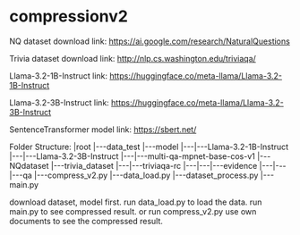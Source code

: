 # compressionv2
NQ dataset download link:
https://ai.google.com/research/NaturalQuestions

Trivia dataset download link:
http://nlp.cs.washington.edu/triviaqa/

Llama-3.2-1B-Instruct link:
https://huggingface.co/meta-llama/Llama-3.2-1B-Instruct

Llama-3.2-3B-Instruct link:
https://huggingface.co/meta-llama/Llama-3.2-3B-Instruct

SentenceTransformer model link:
https://sbert.net/

Folder Structure:
|root
|---data_test
|---model
|---|---Llama-3.2-1B-Instruct
|---|---Llama-3.2-3B-Instruct
|---|---multi-qa-mpnet-base-cos-v1
|---NQdataset
|---trivia_dataset
|---|---triviaqa-rc
|---|---|---evidence
|---|---|---qa
|---compress_v2.py
|---data_load.py
|---dataset_process.py
|---main.py

download dataset, model first.
run data_load.py to load the data.
run main.py to see compressed result.
or run compress_v2.py use own documents to see the compressed result.
